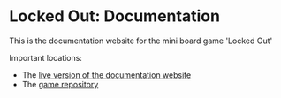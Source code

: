 
# Locked Out: Documentation

This is the documentation website for the mini board game 'Locked Out'

Important locations:

 - The [live version of the documentation website](https://ruittenb.github.io/locked-out-documentation/)
 - The [game repository](https://github.com/ruittenb/locked-out)


